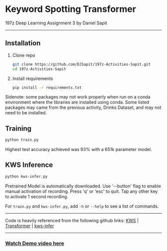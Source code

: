 # Keyword Spotting Transformer
197z Deep Learning Assignment 3 by Daniel Sapit

________
Installation
----------

1. Clone repo

    ```bash
    git clone https://github.com/DJSapit/197z-Activities-Sapit.git
    cd 197z-Activities-Sapit
    ```

2. Install requirements

    ```bash
    pip install -r requirements.txt
    ```
Sidenote: some packages may not work properly when run on a conda environment where the libraries are installed using conda. 
Some listed packages may came from the previous activity, Drinks Dataset, and may not need to be installed.


Training
----------

```bash
python train.py
```
Highest test accuracy achieved was 93% with a 651k parameter model.
 
KWS Inference
----------

```bash
python kws-infer.py
```
Pretrained Model is automatically downloaded. Use '--button' flag to enable manual activation of recording.
Press 'q' or 'esc' to quit. Tap any other key to activate 1 second recording.


For `train.py` and `kws-infer.py`, add `-h` or `--help` to see a list of commands.

________
Code is heavily referenced from the following github links:
[KWS](https://github.com/roatienza/Deep-Learning-Experiments/blob/master/versions/2022/supervised/python/kws_demo.ipynb) |
[Transformer](https://github.com/roatienza/Deep-Learning-Experiments/blob/master/versions/2022/transformer/python/transformer_demo.ipynb) |
[kws-infer](https://github.com/roatienza/Deep-Learning-Experiments/blob/master/versions/2022/supervised/python/kws-infer.py)
________
### [Watch Demo video here](https://drive.google.com/file/d/10GhWJ28dCI0weOeIUKT0QZQpLAuTlRZT/view?usp=sharing)